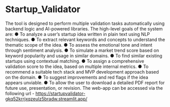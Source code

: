 # Startup_Validator

The tool is designed to perform multiple validation tasks automatically using backend logic
and AI-powered libraries. 
The high-level goals of the system are:
  ● To analyze a user’s startup idea written in plain text using NLP techniques.
  ● To extract relevant keywords and concepts to understand the thematic scope of the idea.
  ● To assess the emotional tone and intent through sentiment analysis.
  ● To simulate a market trend score based on keyword popularity and usage in similar domains.
  ● To find similar existing startups using contextual matching.
  ● To assign a comprehensive validation score to the idea, based on multiple internal metrics.
  ● To recommend a suitable tech stack and MVP development approach based on the domain.
  ● To suggest improvements and red flags if the idea appears unviable.
  ● To allow the user to download a detailed PDF report for future use, presentation, or revision.
The web-app can be accessed via the following url - https://startupvalidator-gkq52krrjxqzeulz5bradw.streamlit.app/
